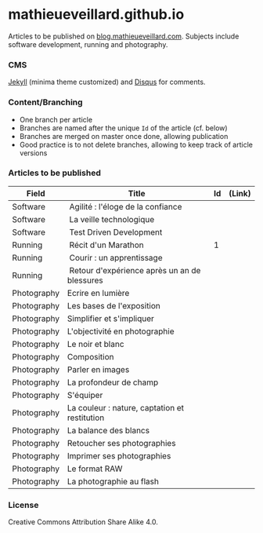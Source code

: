 # mathieueveillard.github.io
Articles to be published on [blog.mathieueveillard.com](http://blog.mathieueveillard.com). Subjects include software development, running and photography.


### CMS
[Jekyll](https://github.com/jekyll/jekyll) (minima theme customized) and [Disqus](https://disqus.com/) for comments.


### Content/Branching
* One branch per article
* Branches are named after the unique `Id` of the article (cf. below)
* Branches are merged on master once done, allowing publication
* Good practice is to not delete branches, allowing to keep track of article versions


### Articles to be published
Field | Title | Id | (Link)
------|-------|----|-------
Software | Agilité : l'éloge de la confiance | |
Software | La veille technologique | |
Software | Test Driven Development | |
Running | Récit d'un Marathon | 1 |
Running | Courir : un apprentissage | |
Running | Retour d'expérience après un an de blessures | |
Photography | Ecrire en lumière | |
Photography | Les bases de l'exposition | |
Photography | Simplifier et s'impliquer | |
Photography | L'objectivité en photographie | |
Photography | Le noir et blanc | |
Photography | Composition | |
Photography | Parler en images | |
Photography | La profondeur de champ | |
Photography | S'équiper | |
Photography | La couleur : nature, captation et restitution | |
Photography | La balance des blancs | |
Photography | Retoucher ses photographies | |
Photography | Imprimer ses photographies | |
Photography | Le format RAW | |
Photography | La photographie au flash | |


### License
Creative Commons Attribution Share Alike 4.0.
